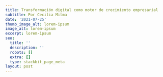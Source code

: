 ```yaml
---
title: Transformación digital como motor de crecimiento empresarial
subtitle: Por Cecilia Mitma
date: '2021-07-25'
thumb_image_alt: lorem-ipsum
image_alt: lorem-ipsum
excerpt: lorem-ipsum
seo:
  title: ''
  description: ''
  robots: []
  extra: []
  type: stackbit_page_meta
layout: post
---
```

######

